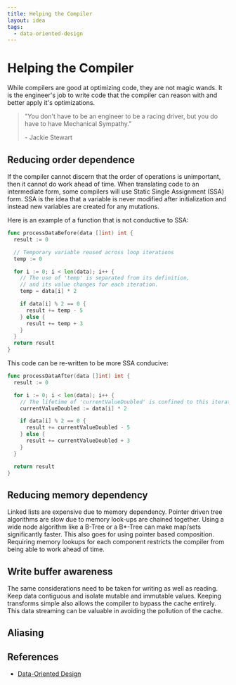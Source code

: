 ```yaml
---
title: Helping the Compiler
layout: idea
tags:
  - data-oriented-design
---
```


# Helping the Compiler

While compilers are good at optimizing code, they are not magic wands. It is the
engineer's job to write code that the compiler can reason with and better apply
it's optimizations.

> "You don't have to be an engineer to be a racing driver, but you do have to
> have Mechanical Sympathy."
>
> \- Jackie Stewart

## Reducing order dependence

If the compiler cannot discern that the order of operations is unimportant, then
it cannot do work ahead of time. When translating code to an intermediate form,
some compilers will use Static Single Assignment (SSA) form. SSA is the idea
that a variable is never modified after initialization and instead new variables
are created for any mutations.

Here is an example of a function that is not conductive to SSA:

```go
func processDataBefore(data []int) int {
  result := 0

  // Temporary variable reused across loop iterations
  temp := 0

  for i := 0; i < len(data); i++ {
    // The use of 'temp' is separated from its definition,
    // and its value changes for each iteration.
    temp = data[i] * 2

    if data[i] % 2 == 0 {
      result += temp - 5
    } else {
      result += temp + 3
    }
  }
  return result
}
```

This code can be re-written to be more SSA conducive:

```go
func processDataAfter(data []int) int {
  result := 0

  for i := 0; i < len(data); i++ {
    // The lifetime of 'currentValueDoubled' is confined to this iteration.
    currentValueDoubled := data[i] * 2

    if data[i] % 2 == 0 {
      result += currentValueDoubled - 5
    } else {
      result += currentValueDoubled + 3
    }
  }

  return result
}
```

## Reducing memory dependency

Linked lists are expensive due to memory dependency. Pointer driven tree
algorithms are slow due to memory look-ups are chained together. Using a wide
node algorithm like a B-Tree or a B\*-Tree can make map/sets significantly
faster. This also goes for using pointer based composition. Requiring memory
lookups for each component restricts the compiler from being able to work ahead
of time.

## Write buffer awareness

The same considerations need to be taken for writing as well as reading. Keep
data contiguous and isolate mutable and immutable values. Keeping transforms
simple also allows the compiler to bypass the cache entirely. This data
streaming can be valuable in avoiding the pollution of the cache.

## Aliasing

<!-- TODO: Finish this section -->

## References

- [Data-Oriented Design](/reference/Data-Oriented-Design)
